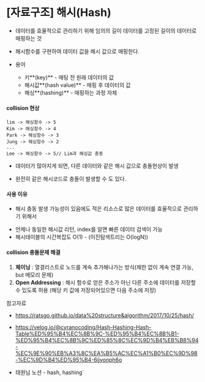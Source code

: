 # [자료구조] 해시(Hash)



* 데이터를 효율적으로 관리하기 위해 임의의 길이 데이터를 고정된 길이의 데이터로 매핑하는 것
* 해시함수를 구현하여 데이터 값을 해시 값으로 매핑한다.

* 용어
  * 키**(key)** - 매팅 전 원래 데이터의 값
  * 해시값**(hash value)** - 매핑 후 데이터의 값
  * 해싱**(hashing)** - 매핑하는 과정 자체



#### collision 현상

```
lim -> 해싱함수 -> 5
Kim -> 해싱함수 -> 4
Park -> 해싱함수 -> 3
Jung -> 해싱함수 -> 2
...
Lee -> 해싱함수 -> 5// Lim과 해싱값 충동
```

* 데이터가 많아지게 되면, 다른 데이터와 같은 해시 값으로 충돌현상이 발생

* 완전히 같은 해시코드로 충돌이 발생할 수 도 있다.



#### 사용 이유

* 해시 충동 발생 가능성이 있음에도 적은 리소스로 많은 데이터를 효율적으로 관리하기 위해서

- 언제나 동일한 해시값 리턴, index를 알면 빠른 데이터 검색이 가능
- 해시테이블의 시간복잡도 O(1) - (이진탐색트리는 O(logN))



#### collision 충돌문제 해결

1. **체이닝** : 열결리스트로 노드를 계속 추가해나가는 방식(제한 없이 계속 연결 가능, but 메모리 문제)
2. **Open Addressing** :  해시 함수로 얻은 주소가 아닌 다른 주소에 데이터를 저장할 수 있도록 허용 (해당 키 값에 저장되어있으면 다음 주소에 저장)





참고자료

* https://ratsgo.github.io/data%20structure&algorithm/2017/10/25/hash/

* https://velog.io/@cyranocoding/Hash-Hashing-Hash-Table%ED%95%B4%EC%8B%9C-%ED%95%B4%EC%8B%B1-%ED%95%B4%EC%8B%9C%ED%85%8C%EC%9D%B4%EB%B8%94-%EC%9E%90%EB%A3%8C%EA%B5%AC%EC%A1%B0%EC%9D%98-%EC%9D%B4%ED%95%B4-6ijyonph6o
* 태원님 노션 - hash, hashing`